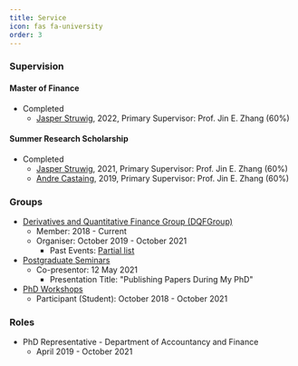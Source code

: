 ```yaml
---
title: Service
icon: fas fa-university
order: 3
---
```

### Supervision
<!--
#### Doctor of Philosophy
- Ongoing
  - Wen (Derrick) Xu, 2022, Primary Supervisor: Prof. Jin E. Zhang (60%)
-->
#### Master of Finance
- Completed
  - [Jasper Struwig](https://www.linkedin.com/in/jasper-struwig-9b86a016a/), 2022, Primary Supervisor: Prof. Jin E. Zhang (60%)

#### Summer Research Scholarship
- Completed
  - [Jasper Struwig](https://www.linkedin.com/in/jasper-struwig-9b86a016a/), 2021, Primary Supervisor: Prof. Jin E. Zhang (60%)
  - [Andre Castaing](https://www.linkedin.com/in/andre-castaing-840a8315a/), 2019, Primary Supervisor: Prof. Jin E. Zhang (60%)

### Groups
- [Derivatives and Quantitative Finance Group (DQFGroup)](https://blogs.otago.ac.nz/dqfg/)
  - Member: 2018 - Current
  - Organiser: October 2019 - October 2021
    - Past Events: [Partial list](https://pbeama.github.io/dqfg/)
- [Postgraduate Seminars](https://sites.google.com/view/uoseminar)
  - Co-presentor: 12 May 2021
    - Presentation Title: "Publishing Papers During My PhD"
- [PhD Workshops](https://sites.google.com/view/uoworkshop)
  - Participant (Student): October 2018 - October 2021

### Roles
- PhD Representative - Department of Accountancy and Finance
  - April 2019 - October 2021
